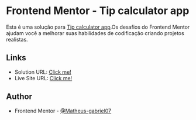 # Frontend Mentor - Tip calculator app

Esta é uma solução para [Tip calculator app]().Os desafios do Frontend Mentor ajudam você a melhorar suas habilidades de codificação criando projetos realistas.

## Links

- Solution URL: [Click me!](https://www.frontendmentor.io/solutions/responsive-results-summary-component-bENknSCdx6)
- Live Site URL: [Click me!](https://results-summary-component-math.netlify.app/)

## Author

- Frontend Mentor - [@Matheus-gabriel07](https://www.frontendmentor.io/profile/Matheus-Gabriel07)